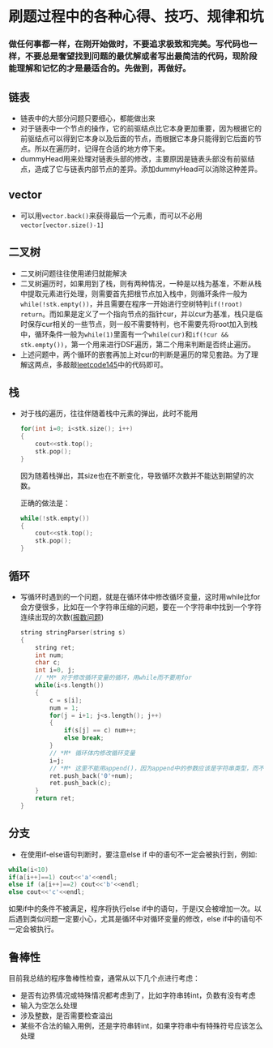 # 刷题过程中的各种心得、技巧、规律和坑

### 做任何事都一样，在刚开始做时，不要追求极致和完美。写代码也一样，不要总是奢望找到问题的最优解或者写出最简洁的代码，现阶段能理解和记忆的才是最适合的。先做到，再做好。

## 链表
- 链表中的大部分问题只要细心，都能做出来
- 对于链表中一个节点的操作，它的前驱结点比它本身更加重要，因为根据它的前驱结点可以得到它本身以及后面的节点，而根据它本身只能得到它后面的节点。所以在遍历时，记得在合适的地方停下来。
- dummyHead用来处理对链表头部的修改，主要原因是链表头部没有前驱结点，造成了它与链表内部节点的差异。添加dummyHead可以消除这种差异。

## vector
- 可以用`vector.back()`来获得最后一个元素，而可以不必用`vector[vector.size()-1]`

## 二叉树
- 二叉树问题往往使用递归就能解决
- 二叉树遍历时，如果用到了栈，则有两种情况，一种是以栈为基准，不断从栈中提取元素进行处理，则需要首先把根节点加入栈中，则循环条件一般为`while(!stk.empty())`，并且需要在程序一开始进行空树特判`if(!root) return`。而如果是定义了一个指向节点的指针cur，并以cur为基准，栈只是临时保存cur相关的一些节点，则一般不需要特判，也不需要先将root加入到栈中，循环条件一般为`while(1)`里面有一个`while(cur)`和`if(!cur && stk.empty())`，第一个用来进行DSF遍历，第二个用来判断是否终止遍历。
- 上述问题中，两个循环的嵌套再加上对cur的判断是遍历的常见套路。为了理解这两点，多敲敲[leetcode145](LeetCode/problems/145.binary-tree-postorder-traversal.md)中的代码即可。

## 栈
- 对于栈的遍历，往往伴随着栈中元素的弹出，此时不能用
    ```c++
    for(int i=0; i<stk.size(); i++)
    {
        cout<<stk.top();
        stk.pop();
    }
    ```
    因为随着栈弹出，其size也在不断变化，导致循环次数并不能达到期望的次数。

    正确的做法是：
    ```c++
    while(!stk.empty())
    {
        cout<<stk.top();
        stk.pop();
    }
    ```

## 循环
- 写循环时遇到的一个问题，就是在循环体中修改循环变量，这时用while比for会方便很多，比如在一个字符串压缩的问题，要在一个字符串中找到一个字符连续出现的次数([报数问题](LeetCode/problems/38.count-and-say.md))
    ```c++
    string stringParser(string s)
    {
        string ret;
        int num;
        char c;
        int i=0, j;
        // *M* 对于修改循环变量的循环，用while而不要用for
        while(i<s.length())
        {
            c = s[i];
            num = 1;
            for(j = i+1; j<s.length(); j++)
            {
                if(s[j] == c) num++;
                else break;
            }
            // *M* 循环体内修改循环变量
            i=j;
            // *M* 这里不能用append()，因为append中的参数应该是字符串类型，而不是char
            ret.push_back('0'+num);
            ret.push_back(c);
        }
        return ret;
    }
    ```
## 分支
- 在使用if-else语句判断时，要注意else if 中的语句不一定会被执行到，例如:
  
```c++
while(i<10)
if(a[i++]==1) cout<<'a'<<endl; 
else if (a[i++]==2) cout<<'b'<<endl;
else cout<<'c'<<endl;
```
如果if中的条件不被满足，程序将执行else if中的语句，于是i又会被增加一次。以后遇到类似问题一定要小心，尤其是循环中对循环变量的修改，else if中的语句不一定会被执行。


## 鲁棒性
目前我总结的程序鲁棒性检查，通常从以下几个点进行考虑：

- 是否有边界情况或特殊情况都考虑到了，比如字符串转int，负数有没有考虑    
- 输入为空怎么处理
- 涉及整数，是否需要检查溢出
- 某些不合法的输入用例，还是字符串转int，如果字符串中有特殊符号应该怎么处理

